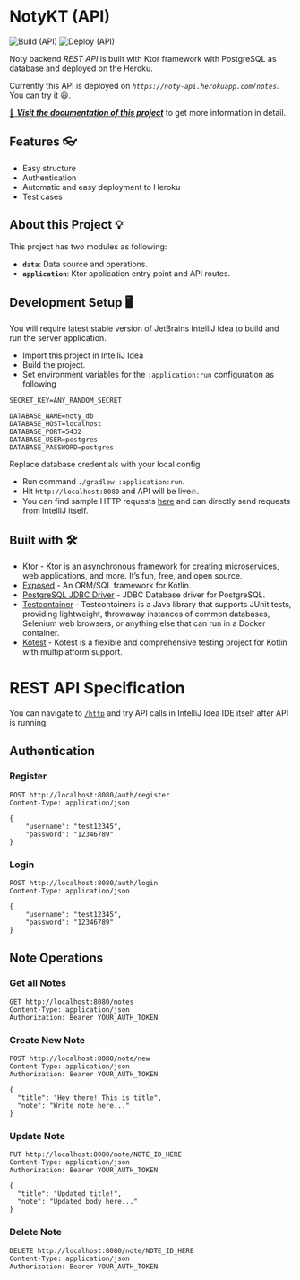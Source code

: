 # NotyKT (API)

![Build (API)](https://github.com/PatilShreyas/NotyKT/workflows/Build%20(API)/badge.svg)
![Deploy (API)](https://github.com/PatilShreyas/NotyKT/workflows/Deploy%20(API)/badge.svg)

Noty backend _REST API_ is built with Ktor framework with PostgreSQL as database and deployed on the Heroku.

Currently this API is deployed on _`https://noty-api.herokuapp.com/notes`_. You can try it 😃.

[📄 _**Visit the documentation of this project**_](https://patilshreyas.github.io/NotyKT/) to get more information in detail.

## Features 👓

- Easy structure
- Authentication
- Automatic and easy deployment to Heroku
- Test cases

## About this Project 💡

This project has two modules as following:

- **`data`**: Data source and operations.
- **`application`**: Ktor application entry point and API routes.

## Development Setup 🖥

You will require latest stable version of JetBrains IntelliJ Idea to build and run the server application.

- Import this project in IntelliJ Idea
- Build the project.
- Set environment variables for the `:application:run` configuration as following

```
SECRET_KEY=ANY_RANDOM_SECRET

DATABASE_NAME=noty_db
DATABASE_HOST=localhost
DATABASE_PORT=5432
DATABASE_USER=postgres
DATABASE_PASSWORD=postgres
```

Replace database credentials with your local config.

- Run command `./gradlew :application:run`.
- Hit `http://localhost:8080` and API will be live🔥.
- You can find sample HTTP requests [here](http/) and can directly send requests from IntelliJ itself.

## Built with 🛠

- [Ktor](https://ktor.io/) - Ktor is an asynchronous framework for creating microservices, web applications, and more. It’s fun, free, and open source.
- [Exposed](https://github.com/JetBrains/Exposed) - An ORM/SQL framework for Kotlin.
- [PostgreSQL JDBC Driver](https://jdbc.postgresql.org/) - JDBC Database driver for PostgreSQL.
- [Testcontainer](https://www.testcontainers.org/) - Testcontainers is a Java library that supports JUnit tests, providing lightweight, throwaway instances of common databases, Selenium web browsers, or anything else that can run in a Docker container.
- [Kotest](https://kotest.io/) - Kotest is a flexible and comprehensive testing project for Kotlin with multiplatform support.

# REST API Specification

You can navigate to [`/http`](http/) and try API calls in IntelliJ Idea IDE itself after API is running.

## Authentication

### Register

```http
POST http://localhost:8080/auth/register
Content-Type: application/json

{
    "username": "test12345",
    "password": "12346789"
}

```

### Login

```http
POST http://localhost:8080/auth/login
Content-Type: application/json

{
    "username": "test12345",
    "password": "12346789"
}

```

## Note Operations

### Get all Notes

```http
GET http://localhost:8080/notes
Content-Type: application/json
Authorization: Bearer YOUR_AUTH_TOKEN
```

### Create New Note

```http
POST http://localhost:8080/note/new
Content-Type: application/json
Authorization: Bearer YOUR_AUTH_TOKEN

{
  "title": "Hey there! This is title",
  "note": "Write note here..."
}
```

### Update Note

```http
PUT http://localhost:8080/note/NOTE_ID_HERE
Content-Type: application/json
Authorization: Bearer YOUR_AUTH_TOKEN

{
  "title": "Updated title!",
  "note": "Updated body here..."
}
```

### Delete Note

```http
DELETE http://localhost:8080/note/NOTE_ID_HERE
Content-Type: application/json
Authorization: Bearer YOUR_AUTH_TOKEN
```
